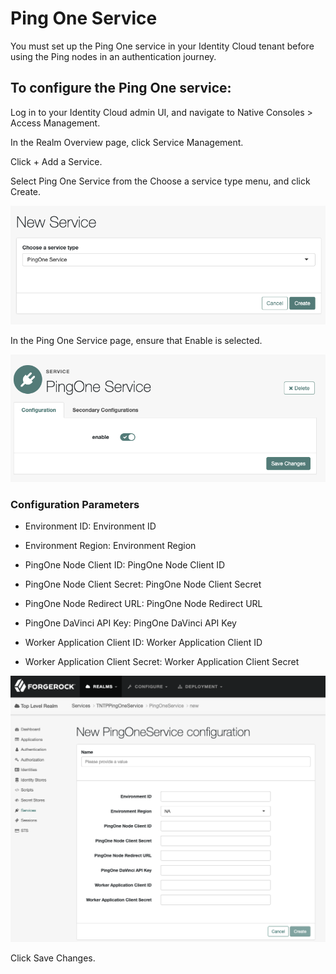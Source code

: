 # Ping One Service

You must set up the Ping One service in your Identity Cloud tenant before using the Ping nodes in an authentication journey.

## To configure the Ping One service:

Log in to your Identity Cloud admin UI, and navigate to Native Consoles > Access Management.

In the Realm Overview page, click Service Management.

Click + Add a Service.

Select Ping One Service from the Choose a service type menu, and click Create.

![ScreenShot](./images/PingOne%20new%20service.png)

In the Ping One Service page, ensure that Enable is selected.

![ScreenShot](./images/PingOne%20secondary%20configs.png)

### Configuration Parameters
* Environment ID: Environment ID

* Environment Region: Environment Region

* PingOne Node Client ID: PingOne Node Client ID

* PingOne Node Client Secret: PingOne Node Client Secret

* PingOne Node Redirect URL: PingOne Node Redirect URL

* PingOne DaVinci API Key: PingOne DaVinci API Key

* Worker Application Client ID: Worker Application Client ID

* Worker Application Client Secret: Worker Application Client Secret

![ScreenShot](./images/PingOne%20Service%20Configurations.png)

Click Save Changes.
